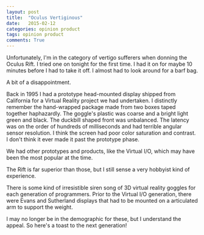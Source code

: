 ```yaml
---
layout: post
title:  "Oculus Vertiginous"
date:   2015-02-12
categories: opinion product
tags: opinion product
comments: True
---
```


Unfortunately, I'm in the category of vertigo sufferers when donning
the Oculus Rift. I tried one on tonight for the first time. I had it
on for maybe 10 minutes before I had to take it off.  I almost had to
look around for a barf bag.

A bit of a disappointment.

Back in 1995 I had a prototype head-mounted display shipped from
California for a Virtual Reality project we had undertaken.  I
distinctly remember the hand-wrapped package made from two boxes taped
together haphazardly.  The goggle's plastic was coarse and a bright
light green and black.  The duckbill shaped front was unbalanced.  The
latency was on the order of hundreds of milliseconds and had terrible
angular sensor resolution.  I think the screen had poor color
saturation and contrast.  I don't think it ever made it past the
prototype phase.

We had other prototypes and products, like the Virtual I/O, which may
have been the most popular at the time.

The Rift is far superior than those, but I still sense a very hobbyist
kind of experience.

There is some kind of irresistible siren song of 3D virtual reality
goggles for each generation of programmers. Prior to the Virtual I/O
generation, there were Evans and Sutherland displays that had to
be mounted on a articulated arm to support the weight.

I may no longer be in the demographic for these, but I understand the
appeal.  So here's a toast to the next generation!
